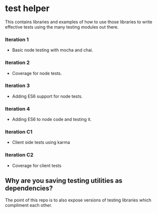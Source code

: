 
# test helper

This contains libraries and examples of how to use those libraries to write effective tests using the many testing modules out there. 

### Iteration 1
- Basic node testing with mocha and chai. 

### Iteration 2
- Coverage for node tests. 

### Iteration 3
- Adding ES6 support for node tests.

### Iteration 4
- Adding ES6 to node code and testing it.

### Iteration C1
- Client side tests using karma

### Iteration C2
- Coverage for client tests

## Why are you saving testing utilities as dependencies? 

The point of this repo is to also expose versions of testing libraries which compliment each other. 

